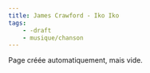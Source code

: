 ```yaml
---
title: James Crawford - Iko Iko
tags:
    - -draft
    - musique/chanson
---
```


Page créée automatiquement, mais vide.
